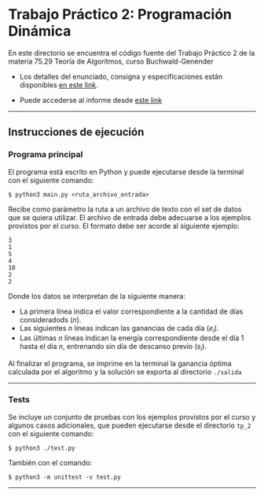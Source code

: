 # Trabajo Práctico 2: Programación Dinámica

En este directorio se encuentra el código fuente del Trabajo Práctico 2 de la materia 75.29 Teoría de Algoritmos, curso Buchwald-Genender

- Los detalles del enunciado, consigna y especificaciones están disponibles [en este link](https://github.com/algoritmos-rw/tda_bg/blob/master/tps/2023_2/tp2.md).

- Puede accederse al informe desde [este link](Informe.pdf)

---

## Instrucciones de ejecución

### Programa principal

El programa está escrito en Python y puede ejecutarse desde la terminal con el siguiente comando:

```
$ python3 main.py <ruta_archivo_entrada>
```

Recibe como parámetro la ruta a un archivo de texto con el set de datos que se quiera utilizar. El archivo de entrada debe adecuarse a los ejemplos provistos por el curso. El formato debe ser acorde al siguiente ejemplo:

```
3
1
5
4
10
2
2
``` 

Donde los datos se interpretan de la siguiente manera: 
- La primera línea indica el valor correspondiente a la cantidad de días consideradods ($n$).
- Las siguientes $n$ líneas indican las ganancias de cada día ($e_i$).
- Las últimas $n$ líneas indican la energía correspondiente desde el día 1 hasta el día $n$, entrenando sin día de descanso previo ($s_i$).

Al finalizar el programa, se imprime en la terminal la ganancia óptima calculada por el algoritmo y la solución se exporta al directorio `./salida`

---

### Tests

Se incluye un conjunto de pruebas con los ejemplos provistos por el curso y algunos casos adicionales, que pueden ejecutarse desde el directorio `tp_2` con el siguiente comando:

```
$ python3 ./test.py
```

También con el comando:

```
$ python3 -m unittest -v test.py
```

---
